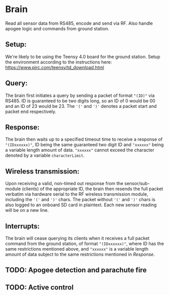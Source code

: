 # Brain
Read all sensor data from RS485, encode and send via RF. Also handle apogee logic and commands from ground station.

## Setup:
We're likely to be using the Teensy 4.0 board for the ground station. Setup the environment according to the instructions here:
https://www.pjrc.com/teensy/td_download.html

## Query:
The brain first initiates a query by sending a packet of format `"(ID)"` via RS485. ID is guaranteed to be two digits long, so an ID of 0 would be 00 and an ID of 23 would be 23. The `'('` and `')'` denotes a packet start and packet end respectively.

## Response:
The brain then waits up to a specified timeout time to receive a response of `"(IDxxxxxx)"`, ID being the same guaranteed two digit ID and `"xxxxxx"` being a variable length amount of data. `"xxxxxx"` cannot exceed the character denoted by a variable `characterLimit`.

## Wireless transmission:
Upon receiving a valid, non-timed out response from the sensor/sub-module (clients) of the appropriate ID, the brain then resends the full packet verbatim via hardware serial to the RF wireless transmission module, including the `'('` and `')'` chars. The packet without `'('` and `')'` chars is also logged to an onboard SD card in plaintext. Each new sensor reading will be on a new line.

## Interrupts:
The brain will cease querying its clients when it receives a full packet command from the ground station, of format `"(IDxxxxxx)"`, where ID has the same restrictions mentioned above, and `"xxxxxx"` is a variable length amount of data subject to the same restrictions mentioned in *Response*.

## TODO: Apogee detection and parachute fire
## TODO: Active control
